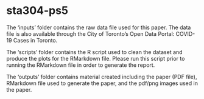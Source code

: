 # sta304-ps5

The ‘inputs’ folder contains the raw data file used for this paper. The data file is also available through the City of Toronto’s Open Data Portal: COVID-19 Cases in Toronto. 

The ‘scripts’ folder contains the R script used to clean the dataset and produce the plots for the RMarkdown file.  Please run this script prior to running the RMarkdown file in order to generate the report. 

The ‘outputs’ folder contains material created including the paper (PDF file), RMarkdown file used to generate the paper, and the pdf/png images used in the paper. 
